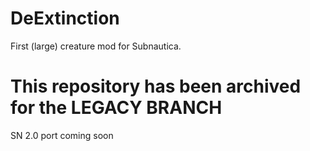 # DeExtinction
First (large) creature mod for Subnautica.

# This repository has been archived for the LEGACY BRANCH
SN 2.0 port coming soon
